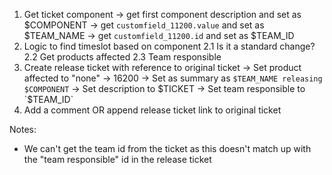 1. Get ticket component 
  -> get first component description and set as $COMPONENT
  -> get `customfield_11200.value` and set as $TEAM_NAME
  -> get `customfield_11200.id` and set as $TEAM_ID 
2. Logic to find timeslot based on component
  2.1 Is it a standard change?
  2.2 Get products affected
  2.3 Team responsible
3. Create release ticket with reference to original ticket
  -> Set product affected to "none" -> 16200
  -> Set as summary as `$TEAM_NAME releasing $COMPONENT`
  -> Set description to $TICKET
  -> Set team responsible to `$TEAM_ID`
4. Add a comment OR append release ticket link to original ticket

Notes: 
- We can't get the team id from the ticket as this doesn't match up with the "team responsible" id in the release ticket